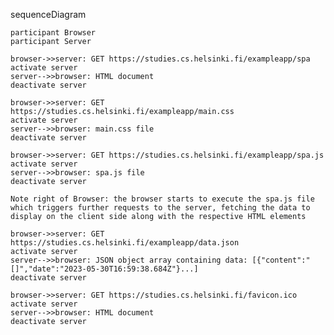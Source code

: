 sequenceDiagram

    participant Browser
    participant Server
    
    browser->>server: GET https://studies.cs.helsinki.fi/exampleapp/spa
    activate server
    server-->>browser: HTML document
    deactivate server
    
    browser->>server: GET https://studies.cs.helsinki.fi/exampleapp/main.css
    activate server
    server-->>browser: main.css file
    deactivate server
    
    browser->>server: GET https://studies.cs.helsinki.fi/exampleapp/spa.js
    activate server
    server-->>browser: spa.js file
    deactivate server
    
    Note right of Browser: the browser starts to execute the spa.js file which triggers further requests to the server, fetching the data to display on the client side along with the respective HTML elements
    
    browser->>server: GET https://studies.cs.helsinki.fi/exampleapp/data.json
    activate server
    server-->>browser: JSON object array containing data: [{"content":"[]","date":"2023-05-30T16:59:38.684Z"}...]
    deactivate server
    
    browser->>server: GET https://studies.cs.helsinki.fi/favicon.ico
    activate server
    server-->>browser: HTML document
    deactivate server
